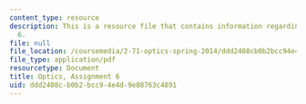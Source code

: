 ```yaml
---
content_type: resource
description: This is a resource file that contains information regarding optics, assignment
  6.
file: null
file_location: /coursemedia/2-71-optics-spring-2014/ddd2408cb0b2bcc94e4d9e88763c4891_MIT2_71S14_HW_6.pdf
file_type: application/pdf
resourcetype: Document
title: Optics, Assignment 6
uid: ddd2408c-b0b2-bcc9-4e4d-9e88763c4891
---
```

